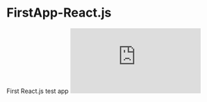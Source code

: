 # FirstApp-React.js
First React.js test app
[![Run on Repl.it](https://repl.it/badge/github/BhavyamGoyal/FirstApp-React.js)](https://repl.it/github/BhavyamGoyal/FirstApp-React.js)